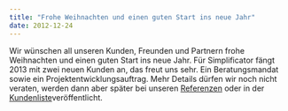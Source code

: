 ```yaml
---
title: "Frohe Weihnachten und einen guten Start ins neue Jahr"
date: 2012-12-24
---
```


Wir wünschen all unseren Kunden, Freunden und Partnern frohe Weihnachten und einen guten Start ins neue Jahr. Für Simplificator fängt 2013 mit zwei neuen Kunden an, das freut uns sehr. Ein Beratungsmandat sowie ein Projektentwicklungsauftrag. Mehr Details dürfen wir noch nicht veraten, werden dann aber später bei unseren [Referenzen](/de/referenzen/) oder in der [Kundenliste](/de/kunden/)veröffentlicht.

